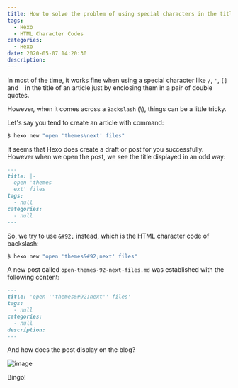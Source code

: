 ```yaml
---
title: How to solve the problem of using special characters in the title of a post
tags:
  - Hexo
  - HTML Character Codes
categories:
  - Hexo
date: 2020-05-07 14:20:30
description:
---
```



In most of the time, it works fine when using a special character like `/`, `'`, `[]` and ` ` in the title of an article just by enclosing them in a pair of double quotes.

However, when it comes across a `Backslash` (\\), things can be a little tricky.
<!-- more -->
Let's say you tend to create an article with command:
```bash
$ hexo new "open 'themes\next' files"
```
It seems that Hexo does create a draft or post for you successfully. However when we open the post, we see the title displayed in an odd way:
```markdown
---
title: |-
  open 'themes
  ext' files
tags:
  - null
categories:
  - null
---
```
So, we try to use `&#92;` instead, which is the HTML character code of backslash:
```bash
$ hexo new "open 'themes&#92;next' files"
```
A new post called `open-themes-92-next-files.md` was established with the following content:
```md
---
title: 'open ''themes&#92;next'' files'
tags:
  - null
categories:
  - null
description:
---
```
And how does the post display on the blog? 

![image](https://live.staticflickr.com/65535/49865436637_d821fa56e1_w_d.jpg)

Bingo!